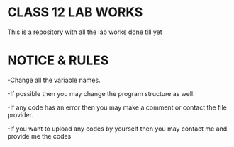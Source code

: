 # CLASS 12 LAB WORKS

This is a repository with all the lab works done till yet

# NOTICE & RULES

-Change all the variable names.

-If possible then you may change the program structure as well.

-If any code has an error then you may make a comment or contact the file provider.

-If you want to upload any codes by yourself then you may contact me and provide me the codes
